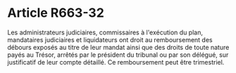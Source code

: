 # Article R663-32

Les administrateurs judiciaires, commissaires à l'exécution du plan, mandataires judiciaires et liquidateurs ont droit au remboursement des débours exposés au titre de leur mandat ainsi que des droits de toute nature payés au Trésor, arrêtés par le président du tribunal ou par son délégué, sur justificatif de leur compte détaillé. Ce remboursement peut être trimestriel.